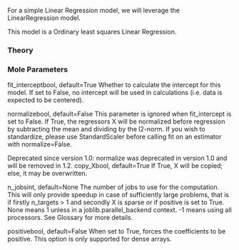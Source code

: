 For a simple Linear Regression model, we will leverage the LinearRegression model.

This model is a Ordinary least squares Linear Regression.


<H3>Theory </h3>








<H3> Mole Parameters </H3>
fit_interceptbool, default=True
Whether to calculate the intercept for this model. If set to False, no intercept will be used in calculations (i.e. data is expected to be centered).

normalizebool, default=False
This parameter is ignored when fit_intercept is set to False. If True, the regressors X will be normalized before regression by subtracting the mean and dividing by the l2-norm. If you wish to standardize, please use StandardScaler before calling fit on an estimator with normalize=False.

Deprecated since version 1.0: normalize was deprecated in version 1.0 and will be removed in 1.2.
copy_Xbool, default=True
If True, X will be copied; else, it may be overwritten.

n_jobsint, default=None
The number of jobs to use for the computation. This will only provide speedup in case of sufficiently large problems, that is if firstly n_targets > 1 and secondly X is sparse or if positive is set to True. None means 1 unless in a joblib.parallel_backend context. -1 means using all processors. See Glossary for more details.

positivebool, default=False
When set to True, forces the coefficients to be positive. This option is only supported for dense arrays.
